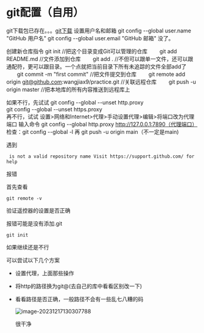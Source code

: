 # git配置（自用）

git下载包已存在。。。[git下载](https://www.git-scm.com/download/)
设置用户名和邮箱
git config --global user.name "GitHub 用户名"
git config --global user.email "GitHub 邮箱"
没了。

创建新仓库指令
git init //把这个目录变成Git可以管理的仓库
　　git add README.md //文件添加到仓库
　　git add . //不但可以跟单一文件，还可以跟通配符，更可以跟目录。一个点就把当前目录下所有未追踪的文件全部add了 
　　git commit -m "first commit" //把文件提交到仓库
　　git remote add origin git@github.com:wangjiax9/practice.git //关联远程仓库
　　git push -u origin master //把本地库的所有内容推送到远程库上

如果不行，先试试
git config --global --unset http.proxy <br/>
git config --global --unset https.proxy  
再不行，试试
设置>网络和Internet>代理>手动设置代理>编辑>将端口改为代理端口
输入命令
git config --global http.proxy http://127.0.0.1:7890（代理端口）
检查：git config --global -l
再
git push -u origin main（不一定是main)



遇到

```
 is not a valid repository name Visit https://support.github.com/ for help
```

报错

首先查看

```
git remote -v
```

验证遥控器的设置是否正确

报错可能是没有添加.git

```
git init
```

如果继续还是不行

可以尝试以下几个方案

+ 设置代理，上面那些操作

+ 将http的路径换为git@(去自己的库中看看区别改一下)

+ 看看路径是否正确，一般路径不会有一些乱七八糟的码

  ![image-20231217130307788](https://daimaxiaofeiwu.oss-cn-guangzhou.aliyuncs.com/img/202312171303935.png)

  很干净

  
